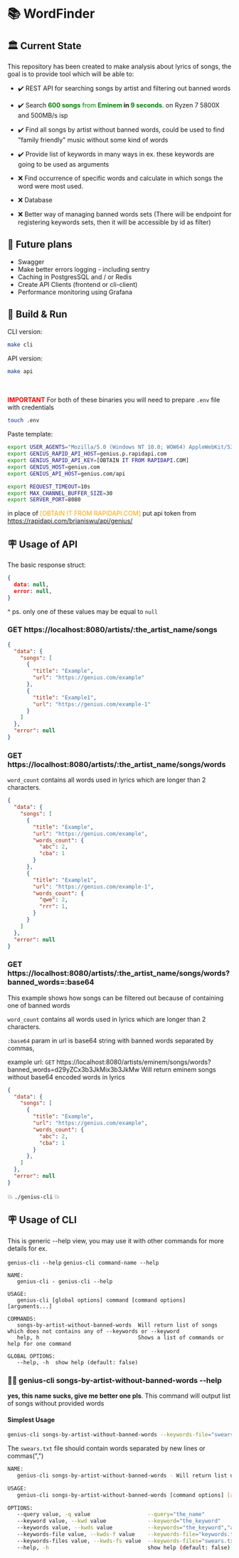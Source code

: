 # 📚 WordFinder

## 🏛️ Current State
This repository has been created to make analysis about lyrics of songs, the goal is to provide tool which will be able to:

- ✔️   REST API for searching songs by artist and filtering out banned words
- ✔️   Search <span style="color:green">**600 songs** from **Eminem</span> in <span style="color:green">9 seconds**</span>. on Ryzen 7 5800X and 500MB/s isp
- ✔️   Find all songs by artist without banned words, could be used to find "family friendly" music without some kind of words
- ✔️   Provide list of keywords in many ways in ex. these keywords are going to be used as arguments
  
- ❌ Find occurrence of specific words and calculate in which songs the word were most used. 
- ❌ Database
- ❌ Better way of managing banned words sets (There will be endpoint for registering keywords sets, then it will be accessible by id as filter)
## 🚀 Future plans
- Swagger
- Make better errors logging - including sentry
- Caching in PostgresSQL and / or Redis
- Create API Clients (frontend or cli-client)
- Performance monitoring using Grafana

## 🔨 Build & Run
CLI version:
```bash
make cli
```

API version:
```bash
make api
```

<br><br>
<span style="color:red">**IMPORTANT**</span> For both of these binaries you will need to prepare `.env` file with credentials

```bash
touch .env
```

Paste template:
```bash
export USER_AGENTS="Mozilla/5.0 (Windows NT 10.0; WOW64) AppleWebKit/537.36 (KHTML, like Gecko) Chrome/72.0.3626.121 Safari/537.36,Mozilla/5.0 (Windows NT 10.0; Win64; x64) AppleWebKit/537.36 (KHTML, like Gecko) Chrome/74.0.3729.157 Safari/537.36,Mozilla/5.0 (Windows NT 10.0; Win64; x64) AppleWebKit/537.36 (KHTML, like Gecko) Chrome/92.0.4515.131 Safari/537.36"
export GENIUS_RAPID_API_HOST=genius.p.rapidapi.com
export GENIUS_RAPID_API_KEY=[OBTAIN IT FROM RAPIDAPI.COM]
export GENIUS_HOST=genius.com
export GENIUS_API_HOST=genius.com/api

export REQUEST_TIMEOUT=10s
export MAX_CHANNEL_BUFFER_SIZE=30
export SERVER_PORT=8080
```

in place of <span style="color:orange">[OBTAIN IT FROM RAPIDAPI.COM]</span> put api token from https://rapidapi.com/brianiswu/api/genius/

## 🪧 Usage of API
The basic response struct:
```json
{
  data: null,
  error: null,
}
```
^ ps. only one of these values may be equal to `null`

### GET https://localhost:8080/artists/:the_artist_name/songs

```json
{
  "data": {
    "songs": [
      {
        "title": "Example",
        "url": "https://genius.com/example"
      },
      {
        "title": "Example1",
        "url": "https://genius.com/example-1"
      }
    ]
  },
  "error": null
}
```

### GET https://localhost:8080/artists/:the_artist_name/songs/words
`word_count` contains all words used in lyrics which are longer than 2 characters.
```json
{
  "data": {
    "songs": [
      {
        "title": "Example",
        "url": "https://genius.com/example",
        "words_count": {
          "abc": 2,
          "cba": 1
        }
      },
      {
        "title": "Example1",
        "url": "https://genius.com/example-1",
        "words_count": {
          "qwe": 2,
          "rrr": 1,
        }
      }
    ]
  },
  "error": null
}
```


### GET https://localhost:8080/artists/:the_artist_name/songs/words?banned_words=:base64
This example shows how songs can be filtered out because of containing one of banned words

`word_count` contains all words used in lyrics which are longer than 2 characters.

`:base64` param in url is base64 string with banned words separated by commas, 


example url: `GET` https://localhost:8080/artists/eminem/songs/words?banned_words=d29yZCx3b3JkMix3b3JkMw
Will return eminem songs without base64 encoded words in lyrics
```json
{
  "data": {
    "songs": [
      {
        "title": "Example",
        "url": "https://genius.com/example",
        "words_count": {
          "abc": 2,
          "cba": 1
        }
      },
    ]
  },
  "error": null
}
```

 💥 `./genius-cli` 💥
## 🪧 Usage of CLI

This is generic --help view, you may use it with other commands for more details for ex.

`genius-cli --help`
`genius-cli command-name --help`

```text
NAME:
   genius-cli - genius-cli --help

USAGE:
   genius-cli [global options] command [command options] [arguments...]

COMMANDS:
   songs-by-artist-without-banned-words  Will return list of songs which does not contains any of --keywords or --keyword
   help, h                               Shows a list of commands or help for one command

GLOBAL OPTIONS:
   --help, -h  show help (default: false)
```

### 🚫🍆 genius-cli songs-by-artist-without-banned-words --help
**yes, this name sucks, give me better one pls**.
This command will output list of songs without provided words 

#### Simplest Usage 
```bash
genius-cli songs-by-artist-without-banned-words --keywords-file="swears.txt"
```
The `swears.txt` file should contain words separated by new lines or commas(",")
```bash
NAME:
   genius-cli songs-by-artist-without-banned-words - Will return list of songs which does not contains any of --keywords or --keyword

USAGE:
   genius-cli songs-by-artist-without-banned-words [command options] [arguments...]

OPTIONS:
   --query value, -q value                  --query="the_name"
   --keyword value, --kwd value             --keyword="the_keyword"
   --keywords value, --kwds value           --keywords="the_keyword","another_keyword"
   --keywords-file value, --kwds-f value    --keywords-file="keywords.txt"
   --keywords-files value, --kwds-fs value  --keywords-files="swears.txt,drugs.txt"
   --help, -h                               show help (default: false)
```
